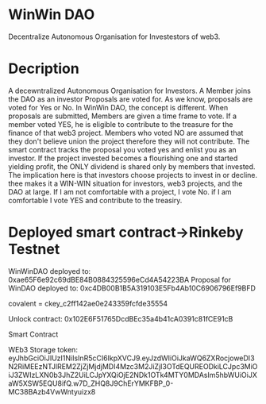 # WinWin DAO
Decentralize Autonomous Organisation for Investestors of web3. 

# Decription
A decewntralized Autonomous Organisation for Investors. A Member joins the DAO as an investor Proposals are voted for. As we know, proposals are voted for Yes or No. In WinWin DAO, the concept is different. When proposals are submitted, Members are given a time frame to vote. If a member voted YES, he is eligible to contribute to the treasure for the finance of that web3 project. Members who voted NO are assumed that they don't believe union the project therefore they will not contribute. The smart contract tracks the proposal you voted yes and enlist you as an investor. If the project invested becomes a flourishing one and started yielding profit, the ONLY dividend is shared only by members that invested. The implication here is that investors choose projects to invest in or decline. thee makes it a WIN-WIN situation for investors, web3 projects, and the DAO at large. If I am not comfortable with a project, I vote No. if I am comfortable I vote YES and contribute to the treasiry.

# Deployed smart contract->Rinkeby Testnet
WinWinDAO deployed to: 0xae65F6e92c69dBE84B0884325596eCd4A54223BA
Proposal for WinDAO deployed to: 0xc4DB00B1B5A319103E5Fb4Ab10C6906796Ef9BFD


covalent = ckey_c2ff142ae0e243359fcfde35554


Unlock contract: 0x102E6F51765DcdBEc35a4b41cA0391c81fCE91cB

Smart Contract


WEb3 Storage token: eyJhbGciOiJIUzI1NiIsInR5cCI6IkpXVCJ9.eyJzdWIiOiJkaWQ6ZXRocjoweDI3N2RiMEEzNTJlREM2ZjZjMjdjMDI4Mzc3M2JiZjI3OTdEQUREODkiLCJpc3MiOiJ3ZWIzLXN0b3JhZ2UiLCJpYXQiOjE2NDk1OTk4MTY0MDAsIm5hbWUiOiJXaW5XSW5EQU8ifQ.w7D_ZHQ8J9ChErYMKFBP_0-MC38BAzb4VwWntyuizx8
